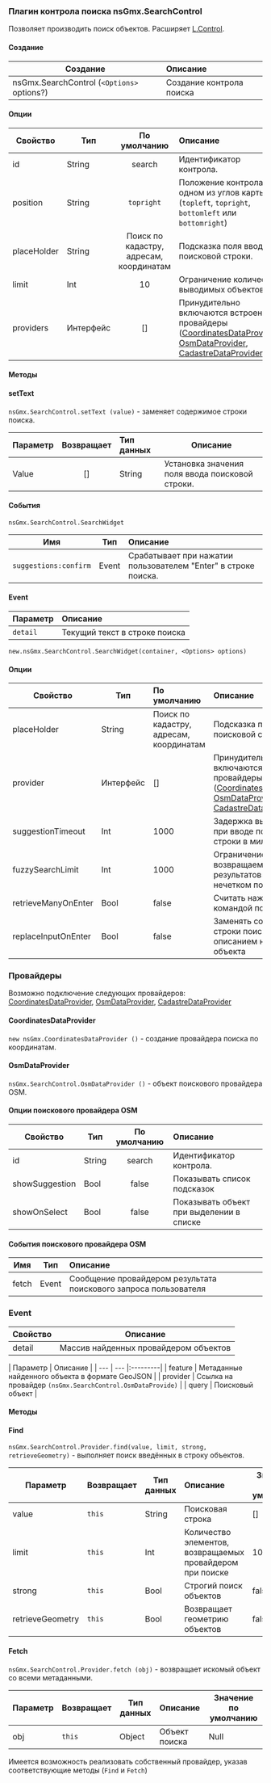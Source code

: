 ### Плагин контрола поиска nsGmx.SearchControl
Позволяет производить поиск объектов. Расширяет [L.Control](http://leafletjs.com/reference.html#control).

#### Создание

| Создание | Описание |
|---------|:---------|
| nsGmx.SearchControl (`<Options>` options?) | Создание контрола поиска |

#### Oпции

| Свойство | Тип | По умолчанию | Описание |
|----------|-----|:------------:|:---------|
| id | String | search | Идентификатор контрола. |
|position | String | `topright` | Положение контрола в одном из углов карты (`topleft`, `topright`, `bottomleft` или `bottomright`) |
| placeHolder | String | Поиск по кадастру, адресам, координатам | Подсказка поля ввода поисковой строки. |
| limit | Int | 10 | Ограничение количества выводимых объектов. |
| providers | Интерфейс | [] | Принудительно включаются встроенные провайдеры ([CoordinatesDataProvider](#CoordinatesDataProvider), [OsmDataProvider](#OsmDataProvider), [CadastreDataProvider](#CadastreDataProvider)). |

#### Методы

#### setText

`nsGmx.SearchControl.setText (value)` - заменяет  содержимое строки поиска.

| Параметр | Возвращает | Тип данных | Описание |  
|----------|:----------:|:-----------|----------|
| Value | [] | String | Установка значения поля ввода поисковой строки.|

#### События

`nsGmx.SearchControl.SearchWidget`

| Имя | Тип | Описание |
| --- | -------- |:---------|
| `suggestions:confirm` | Event | Срабатывает при нажатии пользователем "Enter" в строке поиска. |

#### Event

| Параметр | Описание |
| -------- |:---------|
| `detail` | Текущий текст в строке поиска |

`new.nsGmx.SearchControl.SearchWidget(container, <Options> options)`


#### Опции

| Свойство | Тип | По умолчанию | Описание |
|----------|-----|:-------------|:---------|
| placeHolder | String | Поиск по кадастру, адресам, координатам | Подсказка поля ввода поисковой строки. |
| provider | Интерфейс | [] | Принудительно включаются встроенные провайдеры ([CoordinatesDataProvider](#CoordinatesDataProvider), [OsmDataProvider](#OsmDataProvider), [CadastreDataProvider](#CadastreDataProvider)). |
| suggestionTimeout | Int | 1000 | Задержка вывода списка при вводе поисковой строки в миллисекундах |
| fuzzySearchLimit | Int | 1000 | Ограничение количества возвращаемых результатов при нечетком поиске |
| retrieveManyOnEnter | Bool | false | Считать нажатие "Enter" командой поиска |
| replaceInputOnEnter  | Bool | false | Заменять содержимое строки поиска описанием найденного объекта |


### Провайдеры

Возможно подключение следующих провайдеров: [CoordinatesDataProvider](#CoordinatesDataProvider), [OsmDataProvider](#OsmDataProvider), [CadastreDataProvider](#CadastreDataProvider)



#### CoordinatesDataProvider


`new nsGmx.CoordinatesDataProvider ()` - создание провайдера поиска по координатам.

#### OsmDataProvider

`nsGmx.SearchControl.OsmDataProvider ()` - объект поискового провайдера OSM.

#### Опции поискового провайдера OSM

| Свойство | Тип | По умолчанию | Описание |
|----------|-----|:------------:|:-----------
| id| String | search | Идентификатор контрола. |
| showSuggestion | Bool | false | Показывать список подсказок |
| showOnSelect | Bool | false | Показывать объект при выделении в списке |

#### События поискового провайдера OSM


| Имя | Тип | Описание |
| --- | --- |:---------|
| fetch  | Event | Сообщение провайдером результата поискового запроса пользователя |

### Event

| Свойство | Описание |
| --- | -------- |
| detail  | Массив найденных провайдером  объектов  |

| Параметр | Описание |
| --- | --- |:---------|
| feature |  Метаданные найденного объекта в формате GeoJSON |
| provider | Ссылка на провайдер `(nsGmx.SearchControl.OsmDataProvide)` |
| query | Поисковый объект |


#### Методы

#### Find
`nsGmx.SearchControl.Provider.find(value, limit, strong, retrieveGeometry)` - выполняет поиск введённых в строку объектов.

| Параметр | Возвращает | Тип данных | Описание | Значение по умолчанию |
|----------|------------|------------|:---------|-----------------------|
| value | `this` | String | Поисковая строка | [] |
| limit | `this` | Int | Количество элементов, возвращаемых провайдером при поиске | 10 |
| strong | `this` | Bool | Строгий поиск объектов | false |
| retrieveGeometry | `this` | Bool | Возвращает геометрию объектов | false |

#### Fetch
`nsGmx.SearchControl.Provider.fetch (obj)` - возвращает искомый объект со всеми метаданными.

| Параметр | Возвращает | Тип данных | Описание | Значение по умолчанию |
|----------|------------|------------|:---------|-----------------------|
| obj | `this` | Object | Объект поиска | Null |

Имеется возможность реализовать собственный провайдер, указав соответствующие методы (`Find` и `Fetch`)
